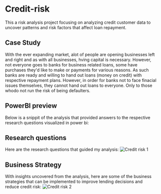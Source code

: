 # Credit-risk
This a risk analysis project focusing on analyzing credit  customer data to uncover patterns and risk factors that affect loan repayment.

## Case Study
With the ever expanding market, alot of people are opening businesses left and right and as with all businesses, hving capital is necessary.
However, not everyone goes to banks for business related loans, some have purchases they'd like to make or payments for various reasons. 
As such banks are ready and willing to hand out loans (money on credit) with respective repayment plans.
However, in order for banks not to face finacial issues themselves, they cannot hand out loans to everyone. 
Only to those whodo not run the risk of being defaulters.

## PowerBI preview
Below is a snippit of the analysis that provided answers to the respective research questions visualized in power bi:

## Research questions
Here are the research questions that guided my analysis:
![Credit risk 1](https://github.com/user-attachments/assets/6abdd220-280c-481e-af32-e7eae27f81bc)

## Business Strategy
With insights uncovered from the analysis, here are some of the business strategies that can be implemented to improve lending decisions and reduce credit risk:
![Credit risk 2](https://github.com/user-attachments/assets/f3d601c1-f407-4021-ac21-d07e691b08c1)
